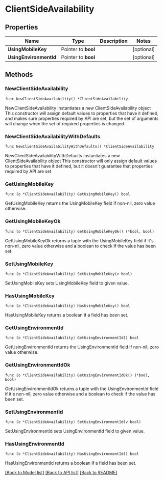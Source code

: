 # ClientSideAvailability

## Properties

Name | Type | Description | Notes
------------ | ------------- | ------------- | -------------
**UsingMobileKey** | Pointer to **bool** |  | [optional] 
**UsingEnvironmentId** | Pointer to **bool** |  | [optional] 

## Methods

### NewClientSideAvailability

`func NewClientSideAvailability() *ClientSideAvailability`

NewClientSideAvailability instantiates a new ClientSideAvailability object
This constructor will assign default values to properties that have it defined,
and makes sure properties required by API are set, but the set of arguments
will change when the set of required properties is changed

### NewClientSideAvailabilityWithDefaults

`func NewClientSideAvailabilityWithDefaults() *ClientSideAvailability`

NewClientSideAvailabilityWithDefaults instantiates a new ClientSideAvailability object
This constructor will only assign default values to properties that have it defined,
but it doesn't guarantee that properties required by API are set

### GetUsingMobileKey

`func (o *ClientSideAvailability) GetUsingMobileKey() bool`

GetUsingMobileKey returns the UsingMobileKey field if non-nil, zero value otherwise.

### GetUsingMobileKeyOk

`func (o *ClientSideAvailability) GetUsingMobileKeyOk() (*bool, bool)`

GetUsingMobileKeyOk returns a tuple with the UsingMobileKey field if it's non-nil, zero value otherwise
and a boolean to check if the value has been set.

### SetUsingMobileKey

`func (o *ClientSideAvailability) SetUsingMobileKey(v bool)`

SetUsingMobileKey sets UsingMobileKey field to given value.

### HasUsingMobileKey

`func (o *ClientSideAvailability) HasUsingMobileKey() bool`

HasUsingMobileKey returns a boolean if a field has been set.

### GetUsingEnvironmentId

`func (o *ClientSideAvailability) GetUsingEnvironmentId() bool`

GetUsingEnvironmentId returns the UsingEnvironmentId field if non-nil, zero value otherwise.

### GetUsingEnvironmentIdOk

`func (o *ClientSideAvailability) GetUsingEnvironmentIdOk() (*bool, bool)`

GetUsingEnvironmentIdOk returns a tuple with the UsingEnvironmentId field if it's non-nil, zero value otherwise
and a boolean to check if the value has been set.

### SetUsingEnvironmentId

`func (o *ClientSideAvailability) SetUsingEnvironmentId(v bool)`

SetUsingEnvironmentId sets UsingEnvironmentId field to given value.

### HasUsingEnvironmentId

`func (o *ClientSideAvailability) HasUsingEnvironmentId() bool`

HasUsingEnvironmentId returns a boolean if a field has been set.


[[Back to Model list]](../README.md#documentation-for-models) [[Back to API list]](../README.md#documentation-for-api-endpoints) [[Back to README]](../README.md)


